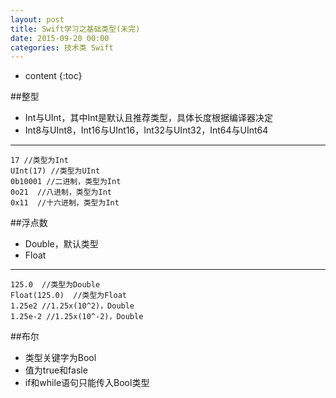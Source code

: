 ```yaml
---
layout: post
title: Swift学习之基础类型(未完)
date: 2015-09-20 00:00
categories: 技术类 Swift
---
```


* content
{:toc}

##整型  

- Int与UInt，其中Int是默认且推荐类型，具体长度根据编译器决定  
- Int8与UInt8，Int16与UInt16，Int32与UInt32，Int64与UInt64  
  
----------  
	17 //类型为Int  
	UInt(17) //类型为UInt  
	0b10001 //二进制，类型为Int  
	0o21  //八进制，类型为Int  
	0x11  //十六进制，类型为Int  


##浮点数  

- Double，默认类型
- Float  

----------  
	125.0  //类型为Double  
	Float(125.0)  //类型为Float  
	1.25e2 //1.25x(10^2)，Double  
	1.25e-2 //1.25x(10^-2)，Double


##布尔

- 类型关键字为Bool
- 值为true和fasle
- if和while语句只能传入Bool类型
